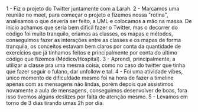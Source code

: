 1 - Fiz o projeto do Twitter juntamente com a Larah. 2 - Marcamos uma reunião no meet, para começar o projeto e fizemos nossa "rotina", analisamos o que deveria ser feito, a UML e colocamos a mão na massa. De ínicio achamos que seria bem difícil fazer o Twitter, mas o decorrer do código foi muito tranquilo, criamos as classes, os mapas e métodos, conseguimos fazer as interações entre as classes e os mapas de forma tranquila, os conceitos estavam bem claros por conta da quantidade de exercícios que já tínhamos feitos e principalmente por conta do último código que fizemos (Médico/Hospital). 3 - Aprendi, principalmente, a utilizar a classe pra uma mesma coisa, como no caso do twitter que tinha que fazer seguir o fulano, dar unfollow e tal. 4 - Foi uma atividade vibes, único momento de dificuldade mesmo foi na hora de fazer a timeline apenas com as mensagens não lindas, porém depois que assistimos novamente a aula de mensagens, conseguimos desenvolver de boas, fora isso tivemos alguns deslizes por falta de atenção mesmo.  5 - Levamos em torno de 3 dias tirando umas 2h por dia.